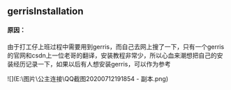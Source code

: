 

## gerrisInstallation



#### 原因：

由于打工仔上班过程中需要用到gerris，而自己去网上搜了一下，只有一个gerris的官网和csdn上一位老哥的翻译，安装教程非常少，所以心血来潮想把自己的安装经历记录一下，如果以后有人想安装gerris，可以作为参考

[gerris官网]: http://gfs.sourceforge.net/wiki/index.php/Main_Page
[csdn]: https://blog.csdn.net/weixin_43921223/article/details/104734135



![](E:\图片\公主连接\QQ截图20200712191854 - 副本.png)